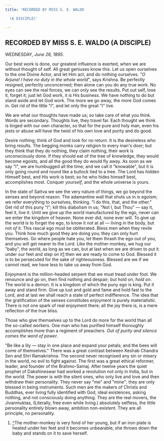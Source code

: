 ```yaml
---
title: 'RECORDED BY MISS S. E. WALDO

  (A DISCIPLE)'

---
```





  

## RECORDED BY MISS S. E. WALDO (A DISCIPLE)

WEDNESDAY, *June 26, 1895*.

Our best work is done, our greatest influence is exerted, when we are
without thought of self. All great geniuses know this. Let us open
ourselves to the one Divine Actor, and let Him act, and do nothing
ourselves. "*O Arjuna! I have no duty in the whole world*", says
Krishna. Be perfectly resigned, perfectly unconcerned; then alone can
you do any true work. No eyes can see the real forces, we can only see
the results. Put out self, lose it, forget it; just let God work, it is
His business. We have nothing to do but stand aside and let God work.
The more we go away, the more God comes in. Get rid of the little "I",
and let only the great "I" live.

We are what our thoughts have made us; so take care of what you think.
Words are secondary. Thoughts live, they travel far. Each thought we
think is tinged with our own character, so that for the pure and holy
man, even his jests or abuse will have the twist of his own love and
purity and do good.

Desire nothing; think of God and look for no return. It is the
desireless who bring results. The begging monks carry religion to every
man's door; but they think that they do nothing, they claim nothing,
their work is unconsciously done. If they should eat of the tree of
knowledge, they would become egoists, and all the good they do would fly
away. As soon as we say "I", we are humbugged all the time; and we call
it "knowable", but it is only going round and round like a bullock tied
to a tree. The Lord has hidden Himself best, and His work is best; so he
who hides himself best, accomplishes most. Conquer *yourself*, and the
whole universe is yours.

In the state of Sattva we see the very nature of things, we go beyond
the senses and beyond reason. The adamantine wall that shuts us in is
egoism; we refer everything to ourselves, thinking. "I do this, that,
and the other." Get rid of this puny "I"; kill this diabolism in us;
"Not I, but Thou" — say it, feel it, live it. Until we give up the world
manufactured by the ego, never can we enter the kingdom of heaven. None
ever did, none ever will. To give up the world is to forget the ego, to
know it not at all — living *in* the body, but not *of* it. This rascal
ego must be obliterated. Bless men when they revile you. Think how much
good they are doing you; they can only hurt themselves. Go where people
hate you, let them thrash the ego out of you, and you will get nearer to
the Lord. Like the mother-monkey, we hug our "baby", the world, as long
as we can, but at last when we are driven to put it under our feet and
step on it[1](#fn1) then we are ready to come to God. Blessed it is to
be persecuted for the sake of righteousness. Blessed are we if we cannot
read, we have less to take us away from God.

Enjoyment is the million-headed serpent that we must tread under foot.
We renounce and go on, then find nothing and despair; but hold on, *hold
on*. The world is a demon. It is a kingdom of which the puny ego is
king. Put it away and stand firm. Give up lust and gold and fame and
hold fast to the Lord, and at last we shall reach a state of perfect
indifference. The idea that the gratification of the senses constitutes
enjoyment is purely materialistic. There is not one spark of real
enjoyment there; all the joy there is, is a mere reflection of the true
bliss.

Those who give themselves up to the Lord do more for the world than all
the so-called workers. One man who has purified himself thoroughly
accomplishes more than a regiment of preachers. *Out of purity and
silence comes the word of power*.

"Be like a lily — stay in one place and expand your petals; and the bees
will come of themselves." There was a great contrast between Keshab
Chandra Sen and Shri Ramakrishna. The second never recognised any sin or
misery in the world, no evil to fight against. The first was a great
ethical reformer, leader, and founder of the Brahmo-Samaj. After twelve
years the quiet prophet of Dakshineswar had worked a revolution not only
in India, but in the world. The power is with the silent ones, who only
live and love and then withdraw their personality. They never say "me"
and "mine"; they are only blessed in being instruments. Such men are the
makers of Christs and Buddhas, ever living fully identified with God,
ideal existences, asking nothing, and not consciously doing anything.
They are the real movers, the Jivanmuktas, (Literally, free even while
living.) absolutely selfless, the little personality entirely blown
away, ambition non-existent. They are all principle, no personality.

1.  [^](#txt1)The mother-monkey is very fond of her young, but if an
    iron plate is heated under her feet and it becomes unbearable, she
    throws down the baby and stands on it to save herself.


